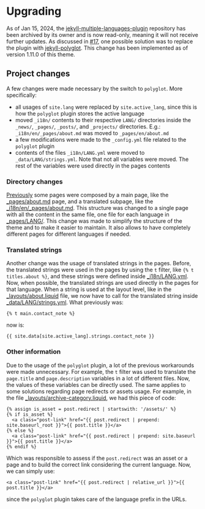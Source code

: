 # Upgrading

As of Jan 15, 2024, the [jekyll-multiple-languages-plugin](https://github.com/kurtsson/jekyll-multiple-languages-plugin) repository has been archived by its owner and is now read-only, meaning it will not receive further updates. As discussed in [#17](https://github.com/george-gca/multi-language-al-folio/issues/17), one possible solution was to replace the plugin with [jekyll-polyglot](https://github.com/untra/polyglot). This change has been implemented as of version 1.11.0 of this theme.

## Project changes

A few changes were made necessary by the switch to `polyglot`. More specifically:

- all usages of `site.lang` were replaced by `site.active_lang`, since this is how the `polyglot` plugin stores the active language
- moved `_i18n/` contents to their respective `LANG/` directories inside the `_news/`, `_pages/`, `_posts/`, and `_projects/` directories. E.g.: `_i18n/en/_pages/about.md` was moved to `_pages/en/about.md`
- a few modifications were made to the `_config.yml` file related to the `polyglot` plugin
- contents of the files `_i18n/LANG.yml` were moved to `_data/LANG/strings.yml`. Note that not all variables were moved. The rest of the variables were used directly in the pages contents

### Directory changes

[Previously](https://github.com/george-gca/multi-language-al-folio/tree/8f1528a4816aaf16e916791ae0f8cddbecf2416a) some pages were composed by a main page, like the [\_pages/about.md](https://github.com/george-gca/multi-language-al-folio/blob/8f1528a4816aaf16e916791ae0f8cddbecf2416a/_pages/about.md) page, and a translated subpage, like the [\_i18n/en/\_pages/about.md](https://github.com/george-gca/multi-language-al-folio/blob/8f1528a4816aaf16e916791ae0f8cddbecf2416a/_i18n/en/_pages/about.md). This structure was changed to a single page with all the content in the same file, one file for each language in [\_pages/LANG/](https://github.com/george-gca/multi-language-al-folio/tree/main/_pages/en). This change was made to simplify the structure of the theme and to make it easier to maintain. It also allows to have completely different pages for different languages if needed.

### Translated strings

Another change was the usage of translated strings in the pages. Before, the translated strings were used in the pages by using the `t` filter, like `{% t titles.about %}`, and these strings were defined inside [\_i18n/LANG.yml](https://github.com/george-gca/multi-language-al-folio/blob/8f1528a4816aaf16e916791ae0f8cddbecf2416a/_i18n/en.yml). Now, when possible, the translated strings are used directly in the pages for that language. When a string is used at the layout level, like in the [\_layouts/about.liquid](_layouts/about.liquid) file, we now have to call for the translated string inside [\_data/LANG/strings.yml](https://github.com/george-gca/multi-language-al-folio/blob/main/_data/en/strings.yml). What previously was:

```liquid
{% t main.contact_note %}
```

now is:

```liquid
{{ site.data[site.active_lang].strings.contact_note }}
```

### Other information

Due to the usage of the `polyglot` plugin, a lot of the previous workarounds were made unnecessary. For example, the `t` filter was used to translate the `page.title` and `page.description` variables in a lot of different files. Now, the values of these variables can be directly used. The same applies to some solutions regarding page redirects or assets usage. For example, in the file [\_layouts/archive-category.liquid](_layouts/archive-category.liquid), we had this piece of code:

```liquid
{% assign is_asset = post.redirect | startswith: '/assets/' %}
{% if is_asset %}
  <a class="post-link" href="{{ post.redirect | prepend: site.baseurl_root }}">{{ post.title }}</a>
{% else %}
  <a class="post-link" href="{{ post.redirect | prepend: site.baseurl }}">{{ post.title }}</a>
{% endif %}
```

Which was responsible to assess if the `post.redirect` was an asset or a page and to build the correct link considering the current language. Now, we can simply use:

```liquid
<a class="post-link" href="{{ post.redirect | relative_url }}">{{ post.title }}</a>
```

since the `polyglot` plugin takes care of the language prefix in the URLs.
